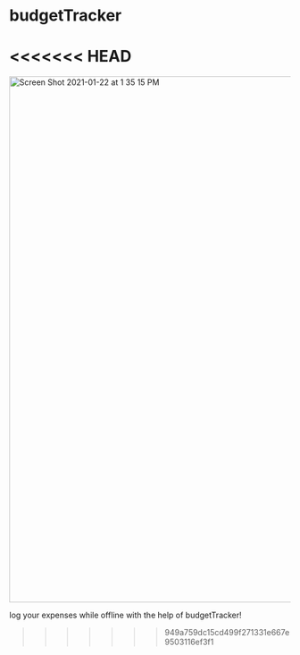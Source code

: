 # budgetTracker
<<<<<<< HEAD
=======
<img width="942" alt="Screen Shot 2021-01-22 at 1 35 15 PM" src="https://user-images.githubusercontent.com/68711930/105532218-8892ec00-5cb8-11eb-9e82-aaa25af74211.png">

log your expenses while offline with the help of budgetTracker! 

>>>>>>> 949a759dc15cd499f271331e667e9503116ef3f1
